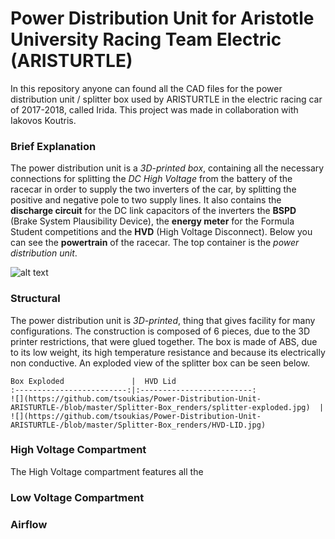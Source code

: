 # Power Distribution Unit for Aristotle University Racing Team Electric (ARISTURTLE)

In this repository anyone can found all the CAD files for the power distribution unit / splitter box used by ARISTURTLE in the electric racing car of 2017-2018, called Irida. This project was made in collaboration with Iakovos Koutris. 

### Brief Explanation

The power distribution unit is a *3D-printed box*, containing all the necessary connections for splitting the *DC High Voltage* from the battery of the racecar in order to supply the two inverters of the car, by splitting the positive and negative pole to two supply lines. It also contains the **discharge circuit** for the DC link capacitors of the inverters the **BSPD** (Brake System Plausibility Device), the **energy meter** for the Formula Student competitions and the **HVD** (High Voltage Disconnect). Below you can see the **powertrain** of the racecar. The top container is the *power distribution unit*.

![alt text](https://github.com/tsoukias/Power-Distribution-Unit-ARISTURTLE-/blob/master/Splitter-Box_renders/tractive_system_45_view.jpg)

### Structural 

The power distribution unit is *3D-printed*, thing that gives facility for many configurations. The construction is composed of 6 pieces, due to the 3D printer restrictions, that were glued together. The box is made of ABS, due to its low weight, its high temperature resistance and because its electrically non conductive. An exploded view of the splitter box can be seen below.

```
Box Exploded               |  HVD Lid
:-------------------------:|:-------------------------:
![](https://github.com/tsoukias/Power-Distribution-Unit-ARISTURTLE-/blob/master/Splitter-Box_renders/splitter-exploded.jpg)  |  ![](https://github.com/tsoukias/Power-Distribution-Unit-ARISTURTLE-/blob/master/Splitter-Box_renders/HVD-LID.jpg)
```



### High Voltage Compartment

The High Voltage compartment features all the 

### Low Voltage Compartment



### Airflow



